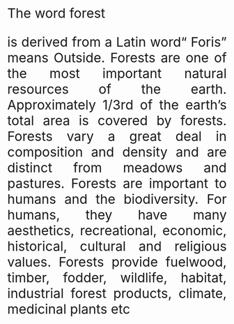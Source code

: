 <html>
<head>
<style>
html{text-align:center;}
p{float-right;font-size:30px;text-align:justify;}
</style> </head>
<body>
  <br><br>
  <a href src="https://www.youtube.com/watch?v=MtAdXbCujGk"></a><br><br>
<p float-right>The word forest</p> <p>is derived from a Latin word“ Foris” means Outside. Forests are one of the most important natural resources of the
earth. Approximately 1/3rd of the earth’s total area is covered by forests. Forests vary a great deal in composition and density and are distinct from meadows and pastures.
Forests are important to humans and the biodiversity. For humans, they have many aesthetics, recreational, economic, historical, cultural and religious values. Forests provide 
fuelwood, timber, fodder, wildlife, habitat, industrial forest products, climate, medicinal plants etc</p>
